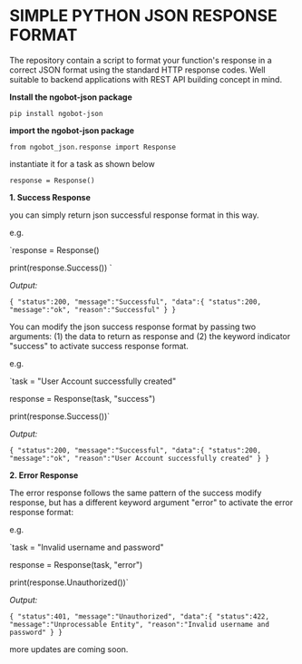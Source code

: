 # SIMPLE PYTHON JSON RESPONSE FORMAT 
The repository contain a script to format your function's response in a correct JSON format using the standard HTTP response codes. Well suitable to backend applications with REST API building concept in mind.

**Install the ngobot-json package**

`pip install ngobot-json`

**import the ngobot-json package**

`from ngobot_json.response import Response` 

instantiate it for a task as shown below

`response = Response()`

**1. Success Response**

you can simply return json successful response format in this way.

e.g.

`response = Response()

print(response.Success())
`

_Output:_


`{
"status":200,
"message":"Successful",
"data":{
"status":200,
"message":"ok",
"reason":"Successful"
}
}`

You can modify the json success response format by passing two arguments: (1) the data to return as response and (2) the keyword indicator "success" to activate success response format.

e.g.

`task = "User Account successfully created"

response = Response(task, "success")

print(response.Success())`

_Output:_

`{
"status":200,
"message":"Successful",
"data":{
"status":200,
"message":"ok",
"reason":"User Account successfully created"
}
}
`

**2. Error Response**

The error response follows the same pattern of the success modify response, but has a different keyword argument "error" to activate the error response format:

e.g.

`task = "Invalid username and password"

response = Response(task, "error")

print(response.Unauthorized())`

_Output:_

`{
"status":401,
"message":"Unauthorized",
"data":{
"status":422,
"message":"Unprocessable Entity",
"reason":"Invalid username and password"
}
}`


more updates are coming soon.





